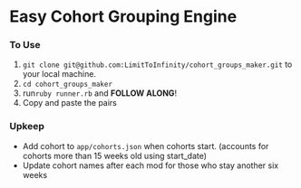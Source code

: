 # Easy Cohort Grouping Engine

### To Use
1. `git clone git@github.com:LimitToInfinity/cohort_groups_maker.git` to your local machine.
2. `cd cohort_groups_maker`
3. run`ruby runner.rb` and **FOLLOW ALONG**!
4. Copy and paste the pairs

### Upkeep
* Add cohort to `app/cohorts.json` when cohorts start. (accounts for cohorts more than 15 weeks old using start_date)
* Update cohort names after each mod for those who stay another six weeks

